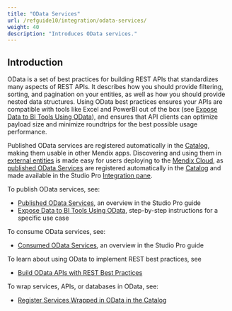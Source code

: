 ```yaml
---
title: "OData Services"
url: /refguide10/integration/odata-services/
weight: 40
description: "Introduces OData services."
---
```


## Introduction

OData is a set of best practices for building REST APIs that standardizes many aspects of REST APIs. It describes how you should provide filtering, sorting, and pagination on your entities, as well as how you should provide nested data structures. Using OData best practices ensures your APIs are compatible with tools like Excel and PowerBI out of the box (see [Expose Data to BI Tools Using OData](/howto10/integration/exposing-data-to-bi-tools-using-odata/)), and ensures that API clients can optimize payload size and minimize roundtrips for the best possible usage performance. 

Published OData services are registered automatically in the [Catalog](/catalog/), making them usable in other Mendix apps. Discovering and using them in [external entities](/refguide10/external-entities/) is made easy for users deploying to the [Mendix Cloud](/developerportal/deploy/mendix-cloud-deploy/), as [published OData Services](/refguide10/published-odata-services/) are registered automatically in the [Catalog](/catalog/) and made available in the Studio Pro [Integration pane](/refguide10/integration-pane/).

To publish OData services, see:

* [Published OData Services](/refguide10/published-odata-services/), an overview in the Studio Pro guide
* [Expose Data to BI Tools Using OData](/howto10/integration/exposing-data-to-bi-tools-using-odata/), step-by-step instructions for a specific use case

To consume OData services, see:

* [Consumed OData Services](/refguide10/consumed-odata-services/), an overview in the Studio Pro guide

To learn about using OData to implement REST best practices, see

* [Build OData APIs with REST Best Practices](/refguide10/build-odata-apis/)

To wrap services, APIs, or databases in OData, see:

* [Register Services Wrapped in OData in the Catalog](/catalog/register/register-odata-wrapped-services/)
